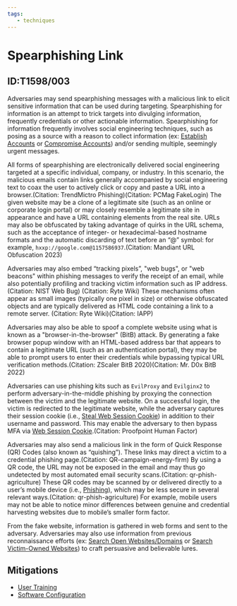 ```yaml
---
tags:
   - techniques
---
```

# Spearphishing Link
## ID:T1598/003
Adversaries may send spearphishing messages with a malicious link to elicit sensitive information that can be used during targeting. Spearphishing for information is an attempt to trick targets into divulging information, frequently credentials or other actionable information. Spearphishing for information frequently involves social engineering techniques, such as posing as a source with a reason to collect information (ex: [Establish Accounts](techniques/T1585) or [Compromise Accounts](techniques/T1586)) and/or sending multiple, seemingly urgent messages.

All forms of spearphishing are electronically delivered social engineering targeted at a specific individual, company, or industry. In this scenario, the malicious emails contain links generally accompanied by social engineering text to coax the user to actively click or copy and paste a URL into a browser.(Citation: TrendMictro Phishing)(Citation: PCMag FakeLogin) The given website may be a clone of a legitimate site (such as an online or corporate login portal) or may closely resemble a legitimate site in appearance and have a URL containing elements from the real site. URLs may also be obfuscated by taking advantage of quirks in the URL schema, such as the acceptance of integer- or hexadecimal-based hostname formats and the automatic discarding of text before an “@” symbol: for example, `hxxp://google.com@1157586937`.(Citation: Mandiant URL Obfuscation 2023)

Adversaries may also embed “tracking pixels”, "web bugs", or "web beacons" within phishing messages to verify the receipt of an email, while also potentially profiling and tracking victim information such as IP address.(Citation: NIST Web Bug) (Citation: Ryte Wiki) These mechanisms often appear as small images (typically one pixel in size) or otherwise obfuscated objects and are typically delivered as HTML code containing a link to a remote server. (Citation: Ryte Wiki)(Citation: IAPP)

Adversaries may also be able to spoof a complete website using what is known as a "browser-in-the-browser" (BitB) attack. By generating a fake browser popup window with an HTML-based address bar that appears to contain a legitimate URL (such as an authentication portal), they may be able to prompt users to enter their credentials while bypassing typical URL verification methods.(Citation: ZScaler BitB 2020)(Citation: Mr. D0x BitB 2022)

Adversaries can use phishing kits such as `EvilProxy` and `Evilginx2` to perform adversary-in-the-middle phishing by proxying the connection between the victim and the legitimate website. On a successful login, the victim is redirected to the legitimate website, while the adversary captures their session cookie (i.e., [Steal Web Session Cookie](techniques/T1539)) in addition to their username and password. This may enable the adversary to then bypass MFA via [Web Session Cookie](techniques/T1550/004).(Citation: Proofpoint Human Factor)

Adversaries may also send a malicious link in the form of Quick Response (QR) Codes (also known as “quishing”). These links may direct a victim to a credential phishing page.(Citation: QR-campaign-energy-firm) By using a QR code, the URL may not be exposed in the email and may thus go undetected by most automated email security scans.(Citation: qr-phish-agriculture) These QR codes may be scanned by or delivered directly  to a user’s mobile device (i.e., [Phishing](techniques/T1660)), which may be less secure in several relevant ways.(Citation: qr-phish-agriculture) For example, mobile users may not be able to notice minor differences between genuine and credential harvesting websites due to mobile’s smaller form factor.

From the fake website, information is gathered in web forms and sent to the adversary. Adversaries may also use information from previous reconnaissance efforts (ex: [Search Open Websites/Domains](techniques/T1593) or [Search Victim-Owned Websites](techniques/T1594)) to craft persuasive and believable lures.
## Mitigations
* [User Training](mitigations/M1017)
* [Software Configuration](mitigations/M1054)

